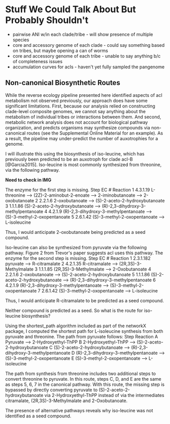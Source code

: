 # Stuff We Could Talk About But Probably Shouldn't
* pairwise ANI w/in each clade/tribe - will show presence of multiple species
* core and accessory genome of each clade - could say something based on tribes, but maybe opening a can of worms
* core and accessory genome of each tribe - unable to say anything b/c of completeness issues
* accumulation curves for acIs - haven't yet fully sampled the pangenome


## Non-canonical Biosynthetic Routes

While the reverse ecology pipeline presented here identified aspects of acI metabolism not observed previously, our approach does have some significant limitations. First, because our analysis relied on constructing clade-level composite genomes, we cannot say anything about the metabolism of individual tribes or interactions between them. And second, metabolic network analysis does not account for biological pathway organization, and predicts organisms may synthesize compounds via non-canonical routes (see the Supplemental Online Material for an example). As a result, the pipeline may under-predict the number of auxotrophies for a genome.

I will illustrate this using the biosynthesis of iso-leucine, which has previously been predicted to be an auxotroph for clade acI-B [@Garcia2015]. Iso-leucine is most commonly synthesized from threonine, via the following pathway.

__Need to check in IMG__

The enzyme for the first step is missing.
Step 	EC # 	Reaction
1 	4.3.1.19 	L-threonine --> (2Z)-2-aminobut-2-enoate --> 2-iminobutanoate --> 2-oxobutanoate
2 	2.2.1.6 	2-oxobutanoate --> (S)-2-aceto-2-hydroxybutanoate
3 	1.1.1.86 	(S)-2-aceto-2-hydroxybutanoate --> (R)-2,3-dihydroxy-3-methylpentanoate
4 	4.2.1.9 	(R)-2,3-dihydroxy-3-methylpentanoate --> (S)-3-methyl-2-oxopentanoate
5 	2.6.1.42 	(S)-3-methyl-2-oxopentanoate --> L-isoleucine

Thus, I would anticipate 2-oxobutanoate being predicted as a seed compound.

Iso-leucine can also be synthesized from pyruvate via the following pathway. Figure 2 from Trevor's paper suggests acI uses this pathway. The enzyme for the second step is missing.
Step 	EC # 	Reaction
1 	2.3.1.182 	pyruvate --> R-citramalate
2 	4.2.1.35 	R-citramalate --> (2R,3S)-3-Methylmalate
3 	1.1.1.85 	(2R,3S)-3-Methylmalate --> 2-Oxobutanoate
4 	2.2.1.6 	2-oxobutanoate --> (S)-2-aceto-2-hydroxybutanoate
5 	1.1.1.86 	(S)-2-aceto-2-hydroxybutanoate --> (R)-2,3-dihydroxy-3-methylpentanoate
6 	4.2.1.9 	(R)-2,3-dihydroxy-3-methylpentanoate --> (S)-3-methyl-2-oxopentanoate
7 	2.6.1.42 	(S)-3-methyl-2-oxopentanoate --> L-isoleucine

Thus, I would anticipate R-citramalate to be predicted as a seed compound.

Neither compound is predicted as a seed. So what is the route for iso-leucine biosynthesis?

Using the shortest_path algorithm included as part of the networkX package, I computed the shortest path for L-isoleucine synthesis from both pyruvate and threonine. The path from pyruvate follows:
Step 	Reaction
A 	Pyruvate --> 2-Hydroxyethyl-ThPP
B 	2-Hydroxyethyl-ThPP --> (S)-2-aceto-2-hydroxybutanoate
C 	(S)-2-aceto-2-hydroxybutanoate --> (R)-2,3-dihydroxy-3-methylpentanoate
D 	(R)-2,3-dihydroxy-3-methylpentanoate --> (S)-3-methyl-2-oxopentanoate
E 	(S)-3-methyl-2-oxopentanoate --> L-isoleucine

The path from synthesis from threonine includes two additional steps to convert threonine to pyruvate. In this route, steps C, D, and E are the same as steps 5, 6, 7 in the canonical pathway. With this route, the missing step is bypassed by directly converting pyruvate to (S)-2-aceto-2-hydroxybutanoate via 2-Hydroxyethyl-ThPP instead of via the intermediates citramalate, (2R,3S)-3-Methylmalate and 2-Oxobutanoate.

The presence of alternative pathways reveals why iso-leucine was not identified as a seed compound.
